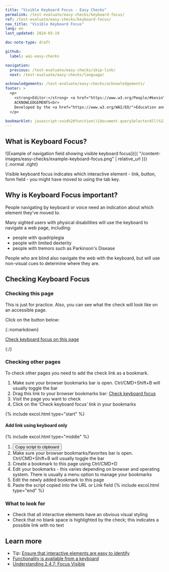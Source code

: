 ```yaml
---
title: "Visible Keyboard Focus - Easy Checks"
permalink: /test-evaluate/easy-checks/keyboard-focus/
ref: /test-evaluate/easy-checks/keyboard-focus/
nav_title: "Visible Keyboard Focus"
lang: en
last_updated: 2024-03-19

doc-note-type: draft

github:
  label: wai-easy-checks

navigation:
  previous: /test-evaluate/easy-checks/skip-link/
  next: /test-evaluate/easy-checks/language/

acknowledgements: /test-evaluate/easy-checks/acknowledgements/
footer: >
  <p>
    <strong>Editor:</strong> <a href="https://www.w3.org/People/#kevin">Kevin White</a><br>
    ACKNOWLEDGEMENTS<br>
    Developed by the <a href="https://www.w3.org/WAI/EO/">Education and Outreach Working Group (EOWG)</a>. Updated as part of the <a href="https://www.w3.org/WAI/about/projects/wai-coop/">WAI-CooP project</a>, co-funded by the European Commission.
  </p>

bookmarklet: javascript:void%20function(){document.querySelectorAll(%22%23wai-styles,%23wai-info-box%22).forEach(a=%3E{a.remove()}),document.querySelector(%22body%22).insertAdjacentHTML(%22afterbegin%22,%22%3Cstyle%20id='wai-styles'%3E%23wai-info-box{z-index:1000;color:black;font-family:Noto%20Sans,Trebuchet%20MS,Helvetica%20Neue,Arial,sans-serif;border:solid%201px%20%23ddd;background-color:%23fff;box-shadow:0%204px%208px%200%20rgba(0,0,0,0.2),0%206px%2020px%200%20rgba(0,0,0,0.19);}%23wai-info-box%20header{font-weight:700;background-color:%23f2f2f2;color:%23005a6a;padding:8px%2016px;}%23wai-info-box%20header%20a{float:right;text-decoration:none}%23wai-info-box%20div{padding:8px%2016px;}.wai-more-info{position:fixed;bottom:5em;right:5em}}%3C/style%3E%22);for(const%20b%20of%20document.querySelectorAll(%22a[href],button,select,input:not([type=%27hidden%27]),textarea,summary,details,area,[tabindex],[contenteditable]:not([contenteditable=%27false%27])%22)){b.setAttribute(%22data-style%22,b.getAttribute(%22style%22));let%20c=%22%22;b.style.transition=%22none%22,b.focus();let%20d=getComputedStyle(b);for(var%20a=0;a%3Cd.length;a++)c+=d[a]+%22:%22+d.getPropertyValue(d[a])+%22;%22;b.setAttribute(%22style%22,c)}document.querySelector(%22body%22).insertAdjacentHTML(%22beforeend%22,%22%3Caside%20id=%27wai-info-box%27%20class=%27wai-more-info%27%3E%3Cheader%3EFind%20out%20more%3Ca%20href=javascript:document.querySelectorAll(%27%23wai-styles,%23wai-info-box%27).forEach(function(el){el.remove()});document.querySelectorAll(%27[data-style]%27).forEach(function(el){el.setAttribute(%27style%27,el.getAttribute(%27data-style%27))});%20aria-label=dismiss%3EX%3C/a%3E%3C/header%3E%3Cdiv%3E%3Ca%20href=%27https://w3.org/wai/test-evaluate/easy-checks/keyboard-focus/%27%3EChecking%20Keyboard%20Focus%3C/a%3E%3C/div%3E%3C/aside%3E%22)}();
---
```


## What is Keyboard Focus?

![Example of navigation field showing visible keyboard focus]({{ "/content-images/easy-checks/example-keyboard-focus.png" | relative_url }}){:.normal .right}

Visible keyboard focus indicates which interactive element - link, button, form field - you might have moved to using the tab key.

## Why is Keyboard Focus important?

People navigating by keyboard or voice need an indication about which element they’ve moved to.

Many sighted users with physical disabilities will use the keyboard to navigate a web page, including:

* people with quadriplegia
* people with limited dexterity
* people with tremors such as Parkinson's Disease

People who are blind also navigate the web with the keyboard, but will use non-visual cues to determine where they are.

## Checking Keyboard Focus

### Checking this page

This is just for practice. Also, you can see what the check will look like on an accessible page.

Click on the button below:

{::nomarkdown}
<p>
  <a class="button active" href="{{ page.bookmarklet }}">Check keyboard focus on this page</a>
</p>
{:/}

### Checking other pages

To check other pages you need to add the check link as a bookmark.

1. Make sure your browser bookmarks bar is open. Ctrl/CMD+Shift+B will usually toggle the bar
2. Drag this link to your browser bookmarks bar: <a href="{{ page.bookmarklet }}">Check keyboard focus</a>
3. Visit the page you want to check
4. Click on the ‘Check keyboard focus’ link in your bookmarks

{% include excol.html type="start" %}
#### Add link using keyboard only
{% include excol.html type="middle" %}
1. <button onclick="copyBookmarklet()">Copy script to clipboard</button>
2. Make sure your browser bookmarks/favorites bar is open. Ctrl/CMD+Shift+B will usually toggle the bar
3. Create a bookmark to this page using Ctrl/CMD+D
4. Edit your bookmarks - this varies depending on browser and operating system. There is usually a menu option to manage your bookmarks
5. Edit the newly added bookmark to this page
6. Paste the script copied into the URL or Link field
{% include excol.html type="end" %}

### What to look for

* Check that all interactive elements have an obvious visual styling
* Check that no blank space is highlighted by the check; this indicates a possible link with no text

## Learn more

* Tip: [Ensure that interactive elements are easy to identify](https://www.w3.org/WAI/tips/designing/#ensure-that-interactive-elements-are-easy-to-identify)
* [Functionality is available from a keyboard](https://www.w3.org/WAI/fundamentals/accessibility-principles/#keyboard)
* [Understanding 2.4.7: Focus Visible](https://www.w3.org/WAI/WCAG22/Understanding/focus-visible)

<script>
  function copyBookmarklet() {
    navigator.clipboard.writeText("{{page.bookmarklet}}").then(
      () => {
        alert("Check copied");        
      },
      () => {
        alert("Unable to copy the check");
      },
    );
  }
</script>